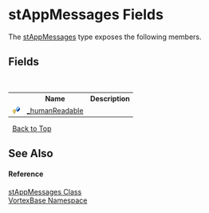 # stAppMessages Fields
 

The <a href="T_VortexBase_stAppMessages.md">stAppMessages</a> type exposes the following members.


## Fields
&nbsp;<table><tr><th></th><th>Name</th><th>Description</th></tr><tr><td>![Protected field](media/protfield.gif "Protected field")</td><td><a href="F_VortexBase_stAppMessages__humanReadable.md">_humanReadable</a></td><td /></tr></table>&nbsp;
<a href="#stappmessages-fields">Back to Top</a>

## See Also


#### Reference
<a href="T_VortexBase_stAppMessages.md">stAppMessages Class</a><br /><a href="N_VortexBase.md">VortexBase Namespace</a><br />